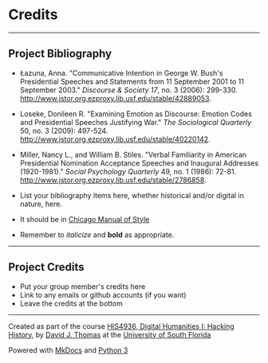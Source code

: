# Credits

---

## Project Bibliography

* Łazuna, Anna. "Communicative Intention in George W. Bush's Presidential Speeches and Statements from 11 September 2001 to 11 September 2003." *Discourse & Society 17*, no. 3 (2006): 299-330. http://www.jstor.org.ezproxy.lib.usf.edu/stable/42889053.
* Loseke, Donileen R. "Examining Emotion as Discourse: Emotion Codes and Presidential Speeches Justifying War." *The Sociological Quarterly* 50, no. 3 (2009): 497-524. http://www.jstor.org.ezproxy.lib.usf.edu/stable/40220142.
* Miller, Nancy L., and William B. Stiles. "Verbal Familiarity in American Presidential Nomination Acceptance Speeches and Inaugural Addresses (1920-1981)." *Social Psychology Quarterly* 49, no. 1 (1986): 72-81. http://www.jstor.org.ezproxy.lib.usf.edu/stable/2786858.

* List your bibliography items here, whether historical and/or digital in nature, here.
* It should be in [Chicago Manual of Style](chicagomanualofstyle.org)
* Remember to *italicize* and **bold** as appropriate.

---

## Project Credits

* Put your group member's credits here
* Link to any emails or github accounts (if you want)
* Leave the credits at the bottom

---

Created as part of the course [HIS4936, Digital Humanities I: Hacking History](https://hacking-history.readthedocs.io), by [David J. Thomas](https://github.com/thePortus) at the [University of South Florida](https://www.usf.edu)

Powered with [MkDocs](https://mkdocs.org) and [Python 3](https://python.org)
